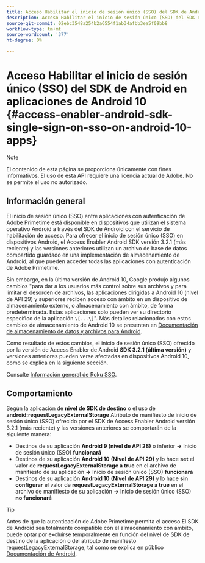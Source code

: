 ```yaml
---
title: Acceso Habilitar el inicio de sesión único (SSO) del SDK de Android en aplicaciones de Android 10
description: Acceso Habilitar el inicio de sesión único (SSO) del SDK de Android en aplicaciones de Android 10
source-git-commit: 02ebc3548a254b2a6554f1ab34afbb3ea5f09bb8
workflow-type: tm+mt
source-wordcount: '377'
ht-degree: 0%

---
```


# Acceso Habilitar el inicio de sesión único (SSO) del SDK de Android en aplicaciones de Android 10 {#access-enabler-android-sdk-single-sign-on-sso-on-android-10-apps}

>[!NOTE]
>
>El contenido de esta página se proporciona únicamente con fines informativos. El uso de esta API requiere una licencia actual de Adobe. No se permite el uso no autorizado.

## Información general

El inicio de sesión único (SSO) entre aplicaciones con autenticación de Adobe Primetime está disponible en dispositivos que utilizan el sistema operativo Android a través del SDK de Android con el servicio de habilitación de acceso. Para ofrecer el inicio de sesión único (SSO) en dispositivos Android, el Access Enabler Android SDK versión 3.2.1 (más reciente) y las versiones anteriores utilizan un archivo de base de datos compartido guardado en una implementación de almacenamiento de Android, al que pueden acceder todas las aplicaciones con autenticación de Adobe Primetime.

Sin embargo, en la última versión de Android 10, Google produjo algunos cambios &quot;para dar a los usuarios más control sobre sus archivos y para limitar el desorden de archivos, las aplicaciones dirigidas a Android 10 (nivel de API 29) y superiores reciben acceso con ámbito en un dispositivo de almacenamiento externo, o almacenamiento con ámbito, de forma predeterminada. Estas aplicaciones solo pueden ver su directorio específico de la aplicación `\[...\]`&quot;. Más detalles relacionados con estos cambios de almacenamiento de Android 10 se presentan en [Documentación de almacenamiento de datos y archivos para Android](https://developer.android.com/training/data-storage/files/external-scoped).

Como resultado de estos cambios, el inicio de sesión único (SSO) ofrecido por la versión de Access Enabler de Android **SDK 3.2.1 (última versión)** y versiones anteriores pueden verse afectadas en dispositivos Android 10, como se explica en la siguiente sección.

Consulte [Información general de Roku SSO](/help/authentication/roku-sso-overview.md).

## Comportamiento

Según la aplicación de **nivel de SDK de destino** o el uso de **android:requestLegacyExternalStorage** Atributo de manifiesto de inicio de sesión único (SSO) ofrecido por el SDK de Access Enabler Android versión 3.2.1 (más reciente) y las versiones anteriores se comportarán de la siguiente manera:

- Destinos de su aplicación **Android 9 (nivel de API 28)** o inferior **-\>** Inicio de sesión único (SSO) **funcionará**
- Destinos de su aplicación **Android 10** **(Nivel de API 29)** y lo hace **set** el valor de **requestLegacyExternalStorage a true** en el archivo de manifiesto de su aplicación **-\>** Inicio de sesión único (SSO) **funcionará**
- Destinos de su aplicación **Android 10** **(Nivel de API 29)** y lo hace **sin configurar** el valor de **requestLegacyExternalStorage a true** en el archivo de manifiesto de su aplicación **-\>** Inicio de sesión único (SSO) **no funcionará**


>[!TIP]
>
> Antes de que la autenticación de Adobe Primetime permita el acceso El SDK de Android sea totalmente compatible con el almacenamiento con ámbito, puede optar por excluirse temporalmente en función del nivel de SDK de destino de la aplicación o del atributo de manifiesto requestLegacyExternalStorage, tal como se explica en público [Documentación de Android](https://developer.android.com/training/data-storage/files/external-scoped#opt-out-of-scoped-storage).
